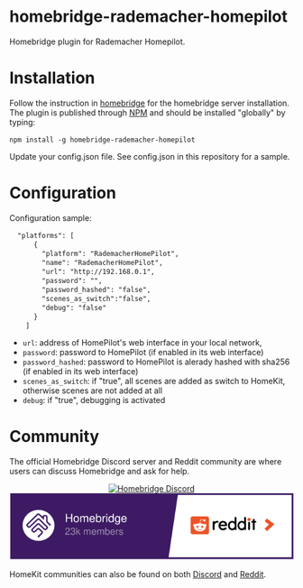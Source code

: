 # homebridge-rademacher-homepilot
Homebridge plugin for Rademacher Homepilot.

# Installation
Follow the instruction in [homebridge](https://www.npmjs.com/package/homebridge) for the homebridge server installation.
The plugin is published through [NPM](https://www.npmjs.com/package/homebridge-rademacher-homepilot) and should be installed "globally" by typing:
```
npm install -g homebridge-rademacher-homepilot
```
Update your config.json file. See config.json in this repository for a sample.

# Configuration

Configuration sample:
```
  "platforms": [
      {
        "platform": "RademacherHomePilot",
        "name": "RademacherHomePilot",
        "url": "http://192.168.0.1",
        "password": "",
        "password_hashed": "false",
        "scenes_as_switch":"false",
        "debug": "false"
      }
    ]
```

* `url`: address of HomePilot's web interface in your local network,
* `password`: password to HomePilot (if enabled in its web interface)
* `password_hashed`: password to HomePilot is alerady hashed with sha256 (if enabled in its web interface)
* `scenes_as_switch`: if "true", all scenes are added as switch to HomeKit, otherwise scenes are not added at all 
* `debug`: if "true", debugging is activated


# Community

The official Homebridge Discord server and Reddit community are where users can discuss Homebridge and ask for help.

<span align="center">

[![Homebridge Discord](https://discordapp.com/api/guilds/432663330281226270/widget.png?style=banner2)](https://discord.gg/kqNCe2D) [![Homebridge Reddit](images/homebridge-reddit.svg?sanitize=true)](https://www.reddit.com/r/homebridge/)

</span>

HomeKit communities can also be found on both [Discord](https://discord.gg/RcV7fa8) and [Reddit](https://www.reddit.com/r/homekit).
